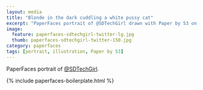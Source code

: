 ```yaml
---
layout: media
title: "Blonde in the dark cuddling a white pussy cat"
excerpt: "PaperFaces portrait of @SDTechGirl drawn with Paper by 53 on an iPad."
image: 
  feature: paperfaces-sdtechgirl-twitter-lg.jpg
  thumb: paperfaces-sdtechgirl-twitter-150.jpg
category: paperfaces
tags: [portrait, illustration, Paper by 53]
---
```


PaperFaces portrait of [@SDTechGirl](http://twitter.com/SDTechGirl).

{% include paperfaces-boilerplate.html %}